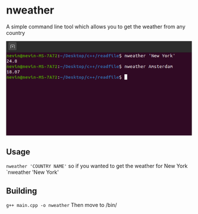 # nweather

A simple command line tool which allows you to get the weather from any country

![1](images/1.png)

## Usage
`nweather 'COUNTRY NAME'`
so if you wanted to get the weather for New York
`nweather 'New York'

## Building
`g++ main.cpp -o nweather`
Then move to /bin/

